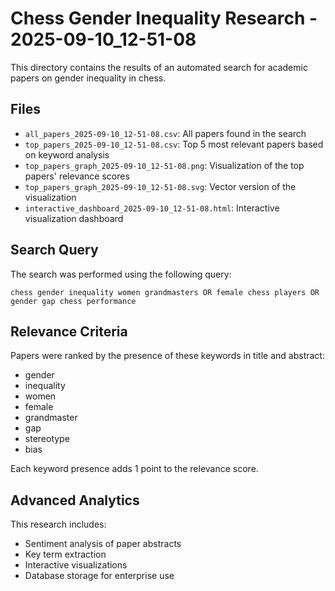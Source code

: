 # Chess Gender Inequality Research - 2025-09-10_12-51-08

This directory contains the results of an automated search for academic papers on gender inequality in chess.

## Files

- `all_papers_2025-09-10_12-51-08.csv`: All papers found in the search
- `top_papers_2025-09-10_12-51-08.csv`: Top 5 most relevant papers based on keyword analysis
- `top_papers_graph_2025-09-10_12-51-08.png`: Visualization of the top papers' relevance scores
- `top_papers_graph_2025-09-10_12-51-08.svg`: Vector version of the visualization
- `interactive_dashboard_2025-09-10_12-51-08.html`: Interactive visualization dashboard

## Search Query

The search was performed using the following query:
```
chess gender inequality women grandmasters OR female chess players OR gender gap chess performance
```

## Relevance Criteria

Papers were ranked by the presence of these keywords in title and abstract:
- gender
- inequality
- women
- female
- grandmaster
- gap
- stereotype
- bias

Each keyword presence adds 1 point to the relevance score.

## Advanced Analytics

This research includes:
- Sentiment analysis of paper abstracts
- Key term extraction
- Interactive visualizations
- Database storage for enterprise use

